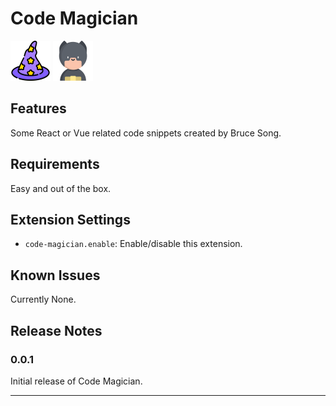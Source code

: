 # Code Magician

<img src='./images/code-magician.png' width='64' height='64' />  
<img src='./images/avatar.png' width='64' height='64' />

## Features

Some React or Vue related code snippets created by Bruce Song.

## Requirements

Easy and out of the box.

## Extension Settings

- `code-magician.enable`: Enable/disable this extension.

## Known Issues

Currently None.

## Release Notes

### 0.0.1

Initial release of Code Magician.

---
